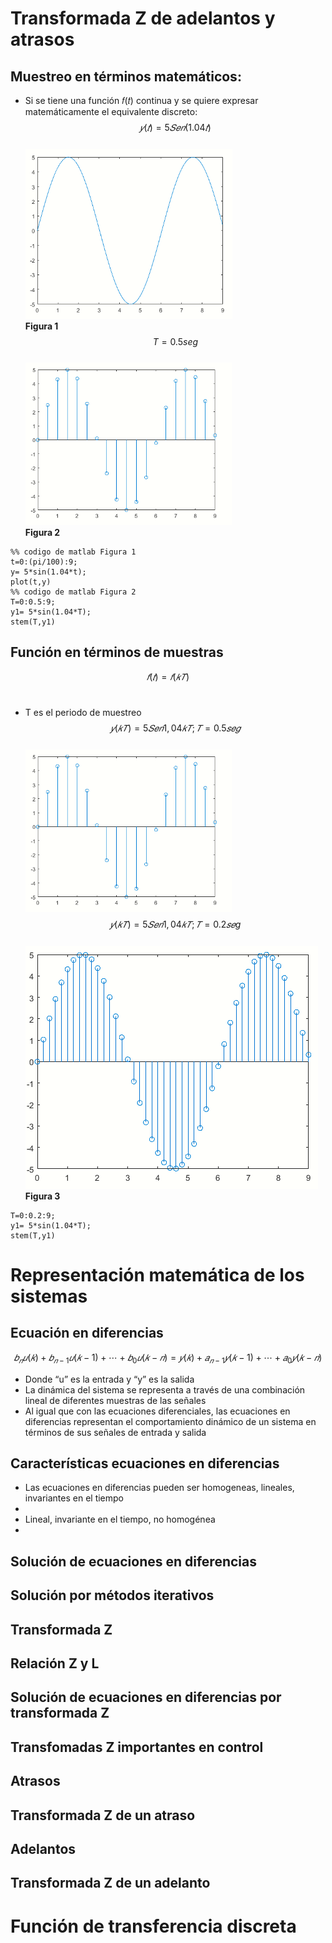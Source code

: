 # Transformada Z de adelantos y atrasos
## Muestreo en términos matemáticos:
* Si se tiene una función 𝑓(𝑡) continua y se quiere expresar <br> matemáticamente el equivalente discreto:<br>
$$𝑦(𝑡)= 5𝑆𝑒𝑛(1.04𝑡)$$<br>
![](Imagenes/FuncionSeno.PNG)<br>
**Figura 1**<br>
$$T=0.5 seg$$<br>
![](Imagenes/FuncionDiscretaSeno.PNG)<br>
**Figura 2**

```
%% codigo de matlab Figura 1
t=0:(pi/100):9;
y= 5*sin(1.04*t);
plot(t,y)
%% codigo de matlab Figura 2
T=0:0.5:9;
y1= 5*sin(1.04*T);
stem(T,y1)
```
## Función en términos de muestras
$$𝑓(𝑡)= 𝑓(𝑘𝑇)$$<br>
* T es el periodo de muestreo<br>
$$𝑦(𝑘𝑇) = 5𝑆𝑒𝑛 1,04𝑘𝑇 ; 𝑇 = 0.5 𝑠𝑒𝑔$$<br>
![](Imagenes/FuncionDiscretaSeno.PNG)<br>
$$𝑦(𝑘𝑇) = 5𝑆𝑒𝑛 1,04𝑘𝑇 ; 𝑇 = 0.2 𝑠𝑒g$$<br>
![](Imagenes/FuncionDiscreta2.PNG)<br>
**Figura 3**
```
T=0:0.2:9;
y1= 5*sin(1.04*T);
stem(T,y1)
```
# Representación matemática de los sistemas
## Ecuación en diferencias
$$𝑏_𝑛𝑢(𝑘) + 𝑏_{𝑛-1}𝑢(𝑘−1)+ ⋯ + 𝑏_0𝑢(𝑘−𝑛) = 𝑦(𝑘)+𝑎_{𝑛−1}𝑦(𝑘 − 1)+ ⋯ + 𝑎_0𝑦(𝑘 − 𝑛)$$
* Donde “u” es la entrada y “y” es la salida
* La dinámica del sistema se representa a través de una combinación lineal de diferentes muestras de las señales
* Al igual que con las ecuaciones diferenciales, las ecuaciones en diferencias representan el comportamiento dinámico de un sistema en términos de sus señales de entrada y salida
## Características ecuaciones en diferencias
* Las ecuaciones en diferencias pueden ser homogeneas, lineales, invariantes en el tiempo
* 
 * Lineal, invariante en el tiempo, no homogénea
 *  
## Solución de ecuaciones en diferencias
## Solución por métodos iterativos
## Transformada Z
## Relación Z y L
## Solución de ecuaciones en diferencias por transformada Z
## Transfomadas Z importantes en control
## Atrasos
## Transformada Z de un atraso
## Adelantos
## Transformada Z de un adelanto
# Función de transferencia discreta



